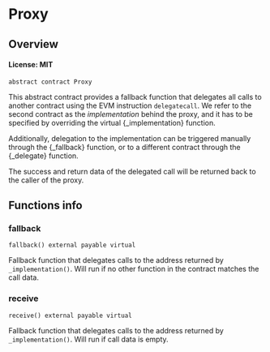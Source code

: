 # Proxy

## Overview

#### License: MIT

```solidity
abstract contract Proxy
```

This abstract contract provides a fallback function that delegates all calls to another contract using the EVM
instruction `delegatecall`. We refer to the second contract as the _implementation_ behind the proxy, and it has to
be specified by overriding the virtual {_implementation} function.

Additionally, delegation to the implementation can be triggered manually through the {_fallback} function, or to a
different contract through the {_delegate} function.

The success and return data of the delegated call will be returned back to the caller of the proxy.
## Functions info

### fallback

```solidity
fallback() external payable virtual
```

Fallback function that delegates calls to the address returned by `_implementation()`. Will run if no other
function in the contract matches the call data.
### receive

```solidity
receive() external payable virtual
```

Fallback function that delegates calls to the address returned by `_implementation()`. Will run if call data
is empty.